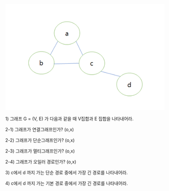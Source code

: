 <!DOCTYPE html>
<html>
  <head>
    <meta charset="utf-8">
  </head>
  <body>
    <div class="user-wrap">
      <div class="user-image">
        <img src="images/그래프 예제.png" alt="" />
      </div>
      <div class="user-text">
          <p>1) 그래프 G = (V, E) 가 다음과 같을 때 V집합과 E 집합을 나타내어라.</p>
          <p>2-1) 그래프가 연결그래프인가? (o,x)</p>
          <p>2-2) 그래프가 단순그래프인가? (o,x)</p>
          <p>2-3) 그래프가 멀티그래프인가? (o,x)</p>
          <p>2-4) 그래프가 오일러 경로인가? (o,x)</p>
          <p>3) c에서 d 까지 가는 단순 경로 중에서 가장 긴 경로를 나타내어라. </p>
          <p>4) c에서 d 까지 가는 기본 경로 중에서 가장 긴 경로를 나타내어라. </p>
      </div>
  </div>
  </body>
</html>
